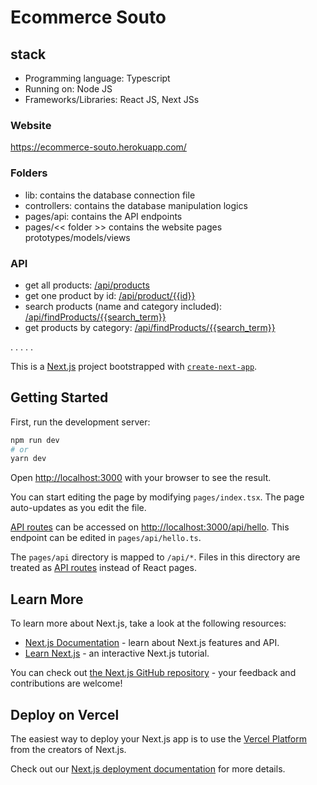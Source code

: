 # Ecommerce Souto

## stack
- Programming language: Typescript
- Running on: Node JS
- Frameworks/Libraries: React JS, Next JSs

### Website
https://ecommerce-souto.herokuapp.com/

### Folders
- lib: contains the database connection file
- controllers: contains the database manipulation logics
- pages/api: contains the API endpoints
- pages/<< folder >> contains the website pages prototypes/models/views 

### API
- get all products: [/api/products](https://ecommerce-souto.herokuapp.com/api/products)
- get one product by id: [/api/product/{{id}}](https://ecommerce-souto.herokuapp.com/api/product/{{id}})
- search products (name and category included): [/api/findProducts/{{search_term}}](https://ecommerce-souto.herokuapp.com/api/findProducts/games)
- get products by category: [/api/findProducts/{{search_term}}](https://ecommerce-souto.herokuapp.com/api/findProducts/tvs)





.
.
.
.
.

This is a [Next.js](https://nextjs.org/) project bootstrapped with [`create-next-app`](https://github.com/vercel/next.js/tree/canary/packages/create-next-app).

## Getting Started

First, run the development server:

```bash
npm run dev
# or
yarn dev
```

Open [http://localhost:3000](http://localhost:3000) with your browser to see the result.

You can start editing the page by modifying `pages/index.tsx`. The page auto-updates as you edit the file.

[API routes](https://nextjs.org/docs/api-routes/introduction) can be accessed on [http://localhost:3000/api/hello](http://localhost:3000/api/hello). This endpoint can be edited in `pages/api/hello.ts`.

The `pages/api` directory is mapped to `/api/*`. Files in this directory are treated as [API routes](https://nextjs.org/docs/api-routes/introduction) instead of React pages.

## Learn More

To learn more about Next.js, take a look at the following resources:

- [Next.js Documentation](https://nextjs.org/docs) - learn about Next.js features and API.
- [Learn Next.js](https://nextjs.org/learn) - an interactive Next.js tutorial.

You can check out [the Next.js GitHub repository](https://github.com/vercel/next.js/) - your feedback and contributions are welcome!

## Deploy on Vercel

The easiest way to deploy your Next.js app is to use the [Vercel Platform](https://vercel.com/new?utm_medium=default-template&filter=next.js&utm_source=create-next-app&utm_campaign=create-next-app-readme) from the creators of Next.js.

Check out our [Next.js deployment documentation](https://nextjs.org/docs/deployment) for more details.
